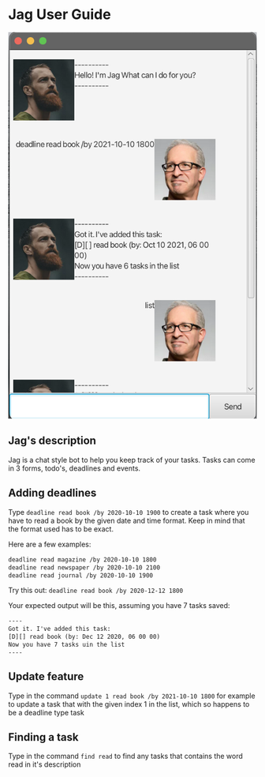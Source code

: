 # Jag User Guide

![Ui.png](Ui.png)

## Jag's description
Jag is a chat style bot to help you keep track of your tasks.
Tasks can come in 3 forms, todo's, deadlines and events.


## Adding deadlines

Type `deadline read book /by 2020-10-10 1900` to create a task
where you have to read a book by the given date and time format.
Keep in mind that the format used has to be exact.

Here are a few examples:
```
deadline read magazine /by 2020-10-10 1800
deadline read newspaper /by 2020-10-10 2100
deadline read journal /by 2020-10-10 1900
```



Try this out: `deadline read book /by 2020-12-12 1800`


Your expected output will be this, assuming you have 7 tasks saved:

```
----
Got it. I've added this task:
[D][] read book (by: Dec 12 2020, 06 00 00)
Now you have 7 tasks uin the list
----
```

## Update feature

Type in the command `update 1 read book /by 2021-10-10 1800` for example to update a task
that with the given index 1 in the list, which so happens to be a deadline type task


## Finding a task

Type in the command `find read` to find  any tasks that contains the word read in it's description